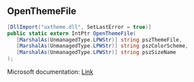 ## OpenThemeFile

```csharp
[DllImport("uxtheme.dll", SetLastError = true)]
public static extern IntPtr OpenThemeFile(
   [MarshalAs(UnmanagedType.LPWStr)] string pszThemeFile,
   [MarshalAs(UnmanagedType.LPWStr)] string pszColorScheme,
   [MarshalAs(UnmanagedType.LPWStr)] string pszSizeName
);
```

Microsoft documentation: [Link](https://learn.microsoft.com/en-us/office/vba/api/powerpoint.application.openthemefile)
